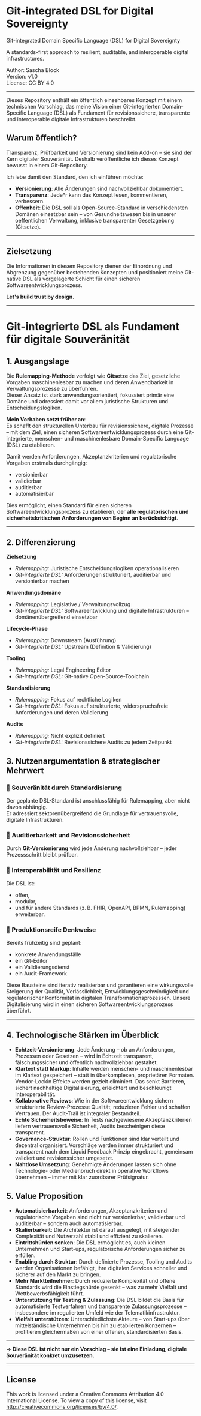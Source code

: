 # Git-integrated DSL for Digital Sovereignty
Git-integrated Domain Specific Language (DSL) for Digital Sovereignty

A standards-first approach to resilient, auditable, and interoperable digital infrastructures.

Author: Sascha Block  
Version: v1.0  
License: CC BY 4.0

---

Dieses Repository enthält ein öffentlich einsehbares Konzept mit einem technischen Vorschlag, das meine Vision einer Git-integrierten Domain-Specific Language (DSL) als Fundament für revisionssichere, transparente und interoperable digitale Infrastrukturen beschreibt.

## Warum öffentlich?

Transparenz, Prüfbarkeit und Versionierung sind kein Add-on – sie sind der Kern digitaler Souveränität. Deshalb veröffentliche ich dieses Konzept bewusst in einem Git-Repository.

Ich lebe damit den Standard, den ich einführen möchte:
- **Versionierung**: Alle Änderungen sind nachvollziehbar dokumentiert.
- **Transparenz**: Jede*r kann das Konzept lesen, kommentieren, verbessern.
- **Offenheit**: Die DSL soll als Open-Source-Standard in verschiedensten Domänen einsetzbar sein – von Gesundheitswesen bis in unserer oeffentlichen Verwaltung, inklusive transparenter Gesetzgebung (Gitsetze).

---  

## Zielsetzung

Die Informationen in diesem Repository dienen der Einordnung und Abgrenzung gegenüber bestehenden Konzepten und positioniert meine Git-native DSL als vorgelagerte Schicht für einen sicheren Softwareentwicklungsprozess.

**Let's build trust by design.**

---

# Git-integrierte DSL als Fundament für digitale Souveränität

## 1. Ausgangslage

Die **Rulemapping-Methode** verfolgt wie **Gitsetze** das Ziel, gesetzliche Vorgaben maschinenlesbar zu machen und deren Anwendbarkeit in Verwaltungsprozesse zu überführen.  
Dieser Ansatz ist stark anwendungsorientiert, fokussiert primär eine Domäne und adressiert damit vor allem juristische Strukturen und Entscheidungslogiken.

**Mein Vorhaben setzt früher an**:  
Es schafft den strukturellen Unterbau für revisionssichere, digitale Prozesse – mit dem Ziel, einen sicheren Softwareentwicklungsprozess durch eine Git-integrierte, menschen- und maschinenlesbare Domain-Specific Language (DSL) zu etablieren.  

Damit werden Anforderungen, Akzeptanzkriterien und regulatorische Vorgaben erstmals durchgängig:
- versionierbar
- validierbar
- auditierbar
- automatisierbar

Dies ermöglicht, einen Standard für einen sicheren Softwareentwicklungsprozess zu etablieren, der **alle regulatorischen und sicherheitskritischen Anforderungen von Beginn an berücksichtigt**.

---

## 2. Differenzierung 

**Zielsetzung**  
- *Rulemapping:* Juristische Entscheidungslogiken operationalisieren  
- *Git-integrierte DSL:* Anforderungen strukturiert, auditierbar und versionierbar machen

**Anwendungsdomäne**  
- *Rulemapping:* Legislative / Verwaltungsvollzug  
- *Git-integrierte DSL:* Softwareentwicklung und digitale Infrastrukturen – domänenübergreifend einsetzbar

**Lifecycle-Phase**  
- *Rulemapping:* Downstream (Ausführung)  
- *Git-integrierte DSL:* Upstream (Definition & Validierung)

**Tooling**  
- *Rulemapping:* Legal Engineering Editor  
- *Git-integrierte DSL:* Git-native Open-Source-Toolchain

**Standardisierung**  
- *Rulemapping:* Fokus auf rechtliche Logiken  
- *Git-integrierte DSL:* Fokus auf strukturierte, widerspruchsfreie Anforderungen und deren Validierung

**Audits**  
- *Rulemapping:* Nicht explizit definiert  
- *Git-integrierte DSL:* Revisionssichere Audits zu jedem Zeitpunkt


## 3. Nutzenargumentation & strategischer Mehrwert

### 🔹 Souveränität durch Standardisierung
Der geplante DSL-Standard ist anschlussfähig für Rulemapping, aber nicht davon abhängig.  
Er adressiert sektorenübergreifend die Grundlage für vertrauensvolle, digitale Infrastrukturen.

### 🔹 Auditierbarkeit und Revisionssicherheit
Durch **Git-Versionierung** wird jede Änderung nachvollziehbar – jeder Prozessschritt bleibt prüfbar.

### 🔹 Interoperabilität und Resilienz
Die DSL ist:
- offen,
- modular,
- und für andere Standards (z. B. FHIR, OpenAPI, BPMN, Rulemapping) erweiterbar.

### 🔹 Produktionsreife Denkweise
Bereits frühzeitig sind geplant:
- konkrete Anwendungsfälle
- ein Git-Editor
- ein Validierungsdienst
- ein Audit-Framework


Diese Bausteine sind iterativ realisierbar und garantieren eine wirkungsvolle Steigerung der Qualität, Verlässlichkeit, Entwicklungsgeschwindigkeit und regulatorischer Konformität in digitalen Transformationsprozessen. Unsere Digitalisierung wird in einen sicheren Softwareentwicklungsprozess überführt.

---

## 4. Technologische Stärken im Überblick

- **Echtzeit-Versionierung**: Jede Änderung – ob an Anforderungen, Prozessen oder Gesetzen – wird in Echtzeit transparent, fälschungssicher und öffentlich nachvollziehbar gestaltet.
- **Klartext statt Markup**: Inhalte werden menschen- und maschinenlesbar im Klartext gespeichert – statt in überkomplexen, proprietären Formaten. Vendor-Lockin Effekte werden gezielt eliminiert. Das senkt Barrieren, sichert nachhaltige Digitalisierung, erleichtert und beschleunigt Interoperabilität.
- **Kollaborative Reviews**: Wie in der Softwareentwicklung sichern strukturierte Review-Prozesse Qualität, reduzieren Fehler und schaffen Vertrauen. Der Audit-Trail ist integraler Bestandteil.
- **Echte Sicherheitsbeweise**: In Tests nachgewiesene Akzeptanzkriterien liefern vertrauensvolle Sicherheit, Audits bescheinigen diese transparent.
- **Governance-Struktur**: Rollen und Funktionen sind klar verteilt und dezentral organisiert. Vorschläge werden immer strukturiert und transparent nach dem Liquid Feedback Prinzip eingebracht, gemeinsam validiert und revisionssicher umgesetzt.
- **Nahtlose Umsetzung**: Genehmigte Änderungen lassen sich ohne Technologie- oder Medienbruch direkt in operative Workflows übernehmen – immer mit klar zuordbarer Prüfsignatur.

## 5. Value Proposition

- **Automatisierbarkeit**: Anforderungen, Akzeptanzkriterien und regulatorische Vorgaben sind nicht nur versionierbar, validierbar und auditierbar – sondern auch automatisierbar.
- **Skalierbarkeit**: Die Architektur ist darauf ausgelegt, mit steigender Komplexität und Nutzerzahl stabil und effizient zu skalieren.
- **Eintrittshürden senken**: Die DSL ermöglicht es, auch kleinen Unternehmen und Start-ups, regulatorische Anforderungen sicher zu erfüllen.
- **Enabling durch Struktur**: Durch definierte Prozesse, Tooling und Audits werden Organisationen befähigt, ihre digitalen Services schneller und sicherer auf den Markt zu bringen.
- **Mehr Marktteilnehmer**: Durch reduzierte Komplexität und offene Standards wird die Einstiegshürde gesenkt – was zu mehr Vielfalt und Wettbewerbsfähigkeit führt.
- **Unterstützung für Testing & Zulassung**: Die DSL bildet die Basis für automatisierte Testverfahren und transparente Zulassungsprozesse – insbesondere im regulierten Umfeld wie der Telematikinfrastruktur.
- **Vielfalt unterstützen**: Unterschiedlichste Akteure – von Start-ups über mittelständische Unternehmen bis hin zu etablierten Konzernen – profitieren gleichermaßen von einer offenen, standardisierten Basis.


---

**→ Diese DSL ist nicht nur ein Vorschlag – sie ist eine Einladung, digitale Souveränität konkret umzusetzen.**


---
## License
This work is licensed under a Creative Commons Attribution 4.0 International License.
To view a copy of this license, visit http://creativecommons.org/licenses/by/4.0/.
